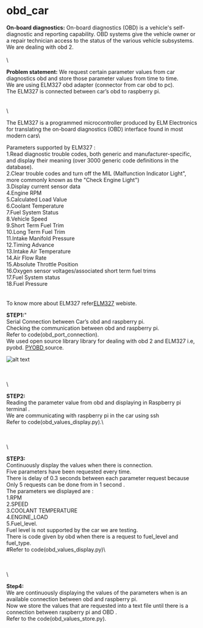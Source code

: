 # obd_car
**On-board diagnostics:**
On-board diagnostics (OBD) is a vehicle's self-diagnostic and reporting capability. OBD systems give the vehicle owner or a repair technician access to the status of the various vehicle subsystems.\
We are dealing with obd 2.
\
\
\

**Problem statement:**
We request certain parameter values from car diagnostics obd and store those parameter values from time to time.\
We are using ELM327 obd adapter (connector from car obd to pc).\
The ELM327 is connected between car’s obd to raspberry pi.\
\
\
\

The ELM327 is a programmed microcontroller produced by ELM Electronics for translating the on-board diagnostics (OBD) interface found in most modern cars\

Parameters supported by ELM327 :\
1.Read diagnostic trouble codes, both generic and manufacturer-specific, and display their meaning (over 3000 generic code definitions in the database).\
2.Clear trouble codes and turn off the MIL (Malfunction Indicator Light", more commonly known as the "Check Engine Light")\
3.Display current sensor data\
4.Engine RPM\
5.Calculated Load Value\
6.Coolant Temperature\
7.Fuel System Status\
8.Vehicle Speed\
9.Short Term Fuel Trim\
10.Long Term Fuel Trim\
11.Intake Manifold Pressure\
12.Timing Advance\
13.Intake Air Temperature\
14.Air Flow Rate\
15.Absolute Throttle Position\
16.Oxygen sensor voltages/associated short term fuel trims\
17.Fuel System status\
18.Fuel Pressure\
\
\
To know more about ELM327 refer[ELM327](https://en.wikipedia.org/wiki/ELM327) webiste.



**STEP1:**"\
Serial Connection between Car’s obd and raspberry pi.\
Checking the communication between obd and raspberry pi.\
Refer to code(obd_port_connection).\
We used open source library library for dealing with obd 2 and ELM327 i.e, pyobd.
 [PYOBD ](https://python-obd.readthedocs.io/en/latest/) source.

![alt text](!https://github.com/xyz-pavan/obd_car/blob/master/Selection_005.png "result ")

\
\
\

**STEP2:**\
Reading the parameter value from obd and displaying in 
Raspberry pi terminal .\
We are communicating with raspberry pi in the car using ssh \
Refer to code(obd_values_display.py).\




\
\
\

**STEP3:**\
Continuously display the values when there is connection.\
Five parameters have been requested every time.\
There is delay of 0.3 seconds between each parameter request because
Only 5 requests can be done from  in 1 second .\
The parameters we displayed are :\
1.RPM\
2.SPEED\
3.COOLANT TEMPERATURE\
4.ENGINE_LOAD\
5.Fuel_level.\
Fuel level is not supported by the car we are testing.\
There is code given by obd when there is a request 
to  fuel_level and fuel_type.\
#Refer to code(obd_values_display.py)\

\
\
\



**Step4:**\
We are continuously displaying the values of the parameters when is 
an  available connection between obd and raspberry pi.\
Now we store the values that are requested into a text file until there is a connection between raspberry pi and OBD .\
Refer to the code(obd_values_store.py).







